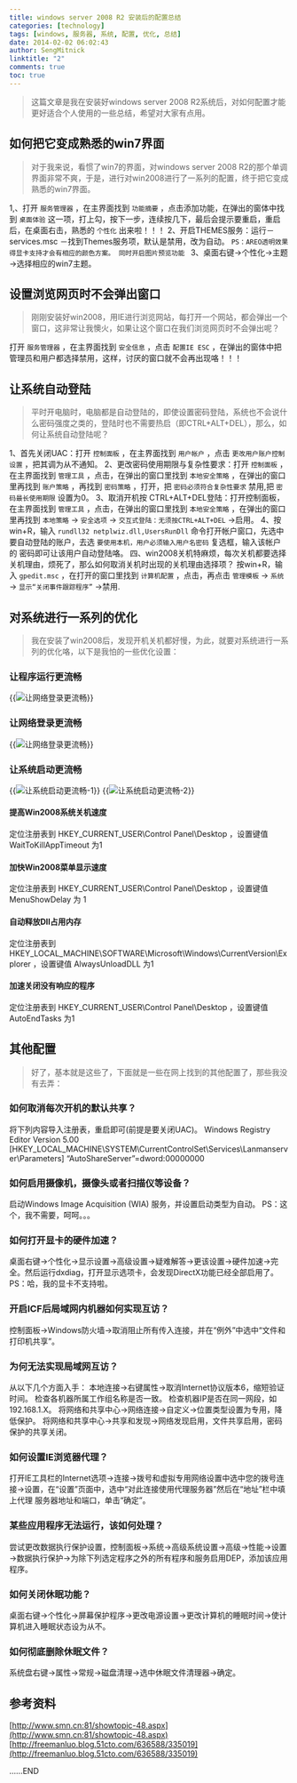 ```yaml
---
title: windows server 2008 R2 安装后的配置总结
categories: [technology]
tags: [windows, 服务器, 系统, 配置, 优化, 总结]
date: 2014-02-02 06:02:43
author: SengMitnick
linktitle: "2"
comments: true
toc: true
---
```

> 这篇文章是我在安装好windows server 2008 R2系统后，对如何配置才能更好适合个人使用的一些总结，希望对大家有点用。

## 如何把它变成熟悉的win7界面

> 对于我来说，看惯了win7的界面，对windows server 2008 R2的那个单调界面非常不爽，于是，进行对win2008进行了一系列的配置，终于把它变成熟悉的win7界面。
<!--more-->
1,、打开 `服务管理器` ，在主界面找到 `功能摘要` ，点击添加功能，在弹出的窗体中找到 `桌面体验` 这一项，打上勾，按下一步，连续按几下，最后会提示要重启，重启后，在桌面右击，熟悉的 `个性化` 出来啦！！！
2、开启THEMES服务：运行－services.msc －找到Themes服务项，默认是禁用，改为自动。
`PS：AREO透明效果得显卡支持才会有相应的颜色方案。 同时开启图片预览功能 `
3、桌面右键→个性化→主题→选择相应的win7主题。

## 设置浏览网页时不会弹出窗口

> 刚刚安装好win2008，用IE进行浏览网站，每打开一个网站，都会弹出一个窗口，这非常让我懊火，如果让这个窗口在我们浏览网页时不会弹出呢？

打开 `服务管理器` ，在主界面找到 `安全信息` ，点击 `配置IE ESC` ，在弹出的窗体中把管理员和用户都选择禁用，这样，讨厌的窗口就不会再出现咯！！！

## 让系统自动登陆

> 平时开电脑时，电脑都是自动登陆的，即使设置密码登陆，系统也不会说什么密码强度之类的，登陆时也不需要热启（即CTRL+ALT+DEL），那么，如何让系统自动登陆呢？

1、首先关闭UAC：打开 `控制面板` ，在主界面找到 `用户帐户` ，点击 `更改用户账户控制设置` ，把其调为从不通知。
2、更改密码使用期限与复杂性要求：打开 `控制面板` ，在主界面找到 `管理工具` ，点击，在弹出的窗口里找到 `本地安全策略` ，在弹出的窗口里再找到 `账户策略` ，再找到 `密码策略` ，打开，把 `密码必须符合复杂性要求` 禁用,把 `密码最长使用期限` 设置为0。
3、取消开机按 CTRL+ALT+DEL登陆：打开控制面板，在主界面找到 `管理工具` ，点击，在弹出的窗口里找到 `本地安全策略` ，在弹出的窗口里再找到 `本地策略` → `安全选项` → `交互式登陆：无须按CTRL+ALT+DEL` →启用。
4、按win+R，输入 `rundll32 netplwiz.dll,UsersRunDll` 命令打开帐户窗口，先选中要自动登陆的账户，去选 `要使用本机，用户必须输入用户名密码` 复选框，输入该帐户的 密码即可让该用户自动登陆咯。
四、win2008关机特麻烦，每次关机都要选择关机理由，烦死了，那么如何取消关机时出现的关机理由选择项？
按win+R，输入 `gpedit.msc` ，在打开的窗口里找到 `计算机配置` ，点击，再点击 `管理模板` → `系统` → `显示“关闭事件跟踪程序”` →禁用.

## 对系统进行一系列的优化

> 我在安装了win2008后，发现开机关机都好慢，为此，就要对系统进行一系列的优化咯，以下是我怕的一些优化设置：

### 让程序运行更流畅

{{<img name="1.jpg" caption="让程序运行更流畅" alt="让网络登录更流畅">}}

### 让网络登录更流畅

{{<img name="11.jpg" caption="让网络登录更流畅" alt="让网络登录更流畅">}}

### 让系统启动更流畅

{{<img name="12.jpg" caption="让系统启动更流畅-1" alt="让系统启动更流畅-1">}}
{{<img name="13.jpg" caption="让系统启动更流畅-2" alt="让系统启动更流畅-2">}}

#### 提高Win2008系统关机速度

定位注册表到 HKEY_CURRENT_USER\Control Panel\Desktop ，设置键值 WaitToKillAppTimeout 为1

#### 加快Win2008菜单显示速度

定位注册表到 HKEY_CURRENT_USER\Control Panel\Desktop ，设置键值 MenuShowDelay 为 1

#### 自动释放Dll占用内存

定位注册表到 HKEY_LOCAL_MACHINE\SOFTWARE\Microsoft\Windows\CurrentVersion\Explorer ，设置键值 AlwaysUnloadDLL 为1

#### 加速关闭没有响应的程序

定位注册表到 HKEY_CURRENT_USER\Control Panel\Desktop ，设置键值 AutoEndTasks 为1


## 其他配置

> 好了，基本就是这些了，下面就是一些在网上找到的其他配置了，那些我没有去弄：

### 如何取消每次开机的默认共享？

将下列内容导入注册表，重启即可(前提是要关闭UAC)。
Windows Registry Editor Version 5.00
[HKEY_LOCAL_MACHINE\SYSTEM\CurrentControlSet\Services\Lanmanserver\Parameters]
“AutoShareServer”=dword:00000000

### 如何启用摄像机，摄像头或者扫描仪等设备？

启动Windows Image Acquisition (WIA) 服务，并设置启动类型为自动。
PS：这个，我不需要，呵呵。。。

### 如何打开显卡的硬件加速？

桌面右键→个性化→显示设置→高级设置→疑难解答→更该设置→硬件加速→完全。然后运行dxdiag，打开显示选项卡，会发现DirectX功能已经全部启用了。
PS：哈，我的显卡不支持啦。

### 开启ICF后局域网内机器如何实现互访？

控制面板→Windows防火墙→取消阻止所有传入连接，并在“例外”中选中“文件和打印机共享”。

### 为何无法实现局域网互访？

从以下几个方面入手：
本地连接→右键属性→取消Internet协议版本6，缩短验证时间。
检查各机器所属工作组名称是否一致。
检查机器IP是否在同一网段，如192.168.1.X。
将网络和共享中心→网络连接→自定义→位置类型设置为专用，降低保护。
将网络和共享中心→共享和发现→网络发现启用，文件共享启用，密码保护的共享关闭。

### 如何设置IE浏览器代理？

打开IE工具栏的Internet选项→连接→拨号和虚拟专用网络设置中选中您的拨号连接→设置，在“设置”页面中，选中“对此连接使用代理服务器”然后在“地址”栏中填上代理 服务器地址和端口，单击“确定”。

### 某些应用程序无法运行，该如何处理？

尝试更改数据执行保护设置，控制面板→系统→高级系统设置→高级→性能→设置→数据执行保护→为除下列选定程序之外的所有程序和服务启用DEP，添加该应用程序。

### 如何关闭休眠功能？

桌面右键→个性化→屏幕保护程序→更改电源设置→更改计算机的睡眠时间→使计算机进入睡眠状态设为从不。

### 如何彻底删除休眠文件？

系统盘右键→属性→常规→磁盘清理→选中休眠文件清理器→确定。

## 参考资料
[http://www.smn.cn:81/showtopic-48.aspx](http://www.smn.cn:81/showtopic-48.aspx)
[http://freemanluo.blog.51cto.com/636588/335019](http://freemanluo.blog.51cto.com/636588/335019)



……END
